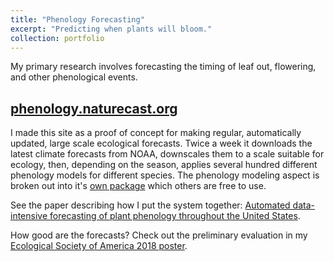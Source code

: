 ```yaml
---
title: "Phenology Forecasting"
excerpt: "Predicting when plants will bloom."
collection: portfolio
---
```


My primary research involves forecasting the timing of leaf out, flowering, and other phenological events. 
## [phenology.naturecast.org](http://phenology.naturecast.org)
I made this site as a proof of concept for making regular, automatically updated, large scale ecological forecasts. Twice a week it downloads the latest climate forecasts from NOAA, downscales them to a scale suitable for ecology, then, depending on the season, applies several hundred different phenology models for different species. The phenology modeling aspect is broken out into it's [own package](../../publication/2018-pyPhenology) which others are free to use.  

See the paper describing how I put the system together: [Automated data-intensive forecasting of plant phenology throughout the United States](https://doi.org/10.1101/634568).

How good are the forecasts? Check out the preliminary evaluation in my [Ecological Society of America 2018 poster](https://doi.org/10.7490/f1000research.1115951.1).
